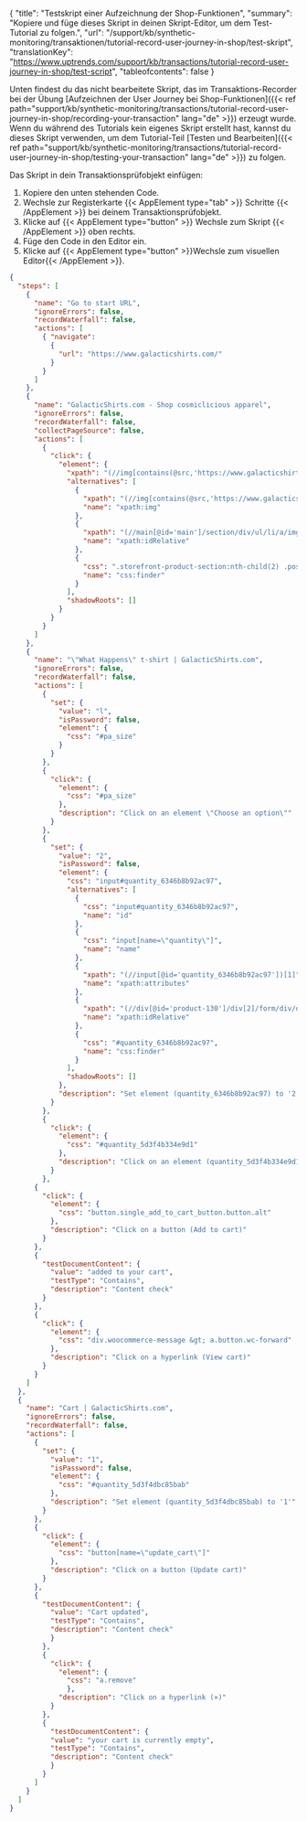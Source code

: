 ﻿{
  "title": "Testskript einer Aufzeichnung der Shop-Funktionen",
  "summary": "Kopiere und füge dieses Skript in deinen Skript-Editor, um dem Test-Tutorial zu folgen.",
  "url": "/support/kb/synthetic-monitoring/transaktionen/tutorial-record-user-journey-in-shop/test-skript",
  "translationKey": "https://www.uptrends.com/support/kb/transactions/tutorial-record-user-journey-in-shop/test-script",
  "tableofcontents": false
}

Unten findest du das nicht bearbeitete Skript, das im Transaktions-Recorder bei der Übung [Aufzeichnen der User Journey bei Shop-Funktionen]({{< ref path="support/kb/synthetic-monitoring/transactions/tutorial-record-user-journey-in-shop/recording-your-transaction" lang="de" >}}) erzeugt wurde. Wenn du während des Tutorials kein eigenes Skript erstellt hast, kannst du dieses Skript verwenden, um dem Tutorial-Teil [Testen und Bearbeiten]({{< ref path="support/kb/synthetic-monitoring/transactions/tutorial-record-user-journey-in-shop/testing-your-transaction" lang="de" >}}) zu folgen.

Das Skript in dein Transaktionsprüfobjekt einfügen:

1.  Kopiere den unten stehenden Code.
2.  Wechsle zur Registerkarte {{< AppElement type="tab" >}} Schritte {{< /AppElement >}} bei deinem Transaktionsprüfobjekt.
3.  Klicke auf {{< AppElement type="button" >}} Wechsle zum Skript {{< /AppElement >}} oben rechts.
4.  Füge den Code in den Editor ein.
5.  Klicke auf {{< AppElement type="button" >}}Wechsle zum visuellen Editor{{< /AppElement >}}.

```json
{
  "steps": [ 
    {
      "name": "Go to start URL",
      "ignoreErrors": false,
      "recordWaterfall": false,
      "actions": [
        { "navigate": 
          {
            "url": "https://www.galacticshirts.com/"
          }
        }
      ]
    },
    {
      "name": "GalacticShirts.com - Shop cosmiclicious apparel",
      "ignoreErrors": false,
      "recordWaterfall": false,
      "collectPageSource": false,
      "actions": [
        {
          "click": {
            "element": {
              "xpath": "(//img[contains(@src,'https://www.galacticshirts.com/wp-content/uploads/2017/08/tshirt-suraya-300x300.png')])[1]",
              "alternatives": [
                {
                  "xpath": "(//img[contains(@src,'https://www.galacticshirts.com/wp-content/uploads/2017/08/tshirt-suraya-300x300.png')])[1]",
                  "name": "xpath:img"
                },
                {
                  "xpath": "(//main[@id='main']/section/div/ul/li/a/img)[1]",
                  "name": "xpath:idRelative"
                },
                {
                  "css": ".storefront-product-section:nth-child(2) .post-130 .attachment-woocommerce_thumbnail",
                  "name": "css:finder"
                }
              ],
              "shadowRoots": []
            }
          }
        }
      ]
    },
    {
      "name": "\"What Happens\" t-shirt | GalacticShirts.com",
      "ignoreErrors": false,
      "recordWaterfall": false,
      "actions": [
        {
          "set": {
            "value": "l",
            "isPassword": false,
            "element": {
              "css": "#pa_size"
            }
          }
        },
        {
          "click": {
            "element": {
              "css": "#pa_size" 
            },
            "description": "Click on an element \"Choose an option\""
          }
        },
        {
          "set": {
            "value": "2",
            "isPassword": false,
            "element": {
              "css": "input#quantity_6346b8b92ac97",
              "alternatives": [
                {
                  "css": "input#quantity_6346b8b92ac97",
                  "name": "id"
                },
                {
                  "css": "input[name=\"quantity\"]",
                  "name": "name"
                },
                {
                  "xpath": "(//input[@id='quantity_6346b8b92ac97'])[1]",
                  "name": "xpath:attributes"
                },
                {
                  "xpath": "(//div[@id='product-130']/div[2]/form/div/div[2]/div/input)[1]",
                  "name": "xpath:idRelative"
                },
                {
                  "css": "#quantity_6346b8b92ac97",
                  "name": "css:finder"
                }
              ],
              "shadowRoots": []
            },
            "description": "Set element (quantity_6346b8b92ac97) to '2'"
          }
        },
        {
          "click": {
            "element": {
              "css": "#quantity_5d3f4b334e9d1"
            },
            "description": "Click on an element (quantity_5d3f4b334e9d1)"
          }
        },
      {
        "click": {
          "element": {
            "css": "button.single_add_to_cart_button.button.alt"
          },
          "description": "Click on a button (Add to cart)"
        }
      },
      {
        "testDocumentContent": {
          "value": "added to your cart",
          "testType": "Contains",
          "description": "Content check"
        }
      },
      {
        "click": {  
          "element": {                
            "css": "div.woocommerce-message &gt; a.button.wc-forward"              
          },              
          "description": "Click on a hyperlink (View cart)"            
        }          
      }        
    ]     
  },      
  {        
    "name": "Cart | GalacticShirts.com",        
    "ignoreErrors": false,        
    "recordWaterfall": false,        
    "actions": [          
      {            
        "set": {              
          "value": "1",              
          "isPassword": false,              
          "element": {                
            "css": "#quantity_5d3f4dbc85bab"              
          },              
          "description": "Set element (quantity_5d3f4dbc85bab) to '1'"            
        }          
      },          
      {            
        "click": {              
          "element": {                
            "css": "button[name=\"update_cart\"]"              
          },              
          "description": "Click on a button (Update cart)"            
        }          
      },          
      {            
        "testDocumentContent": {              
          "value": "Cart updated",              
          "testType": "Contains",              
          "description": "Content check"            
          }          
        },          
        {            
          "click": {              
            "element": {                
              "css": "a.remove"              
              },              
            "description": "Click on a hyperlink (×)"            
          }          
        },          
        {            
          "testDocumentContent": {              
          "value": "your cart is currently empty",              
          "testType": "Contains",              
          "description": "Content check"            
          }          
        }        
      ]      
    }    
  ]  
}
```
